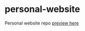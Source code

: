 # personal-website

Personal website repo <a href="https://koros.github.io/personal-website/"> preview here </a>
